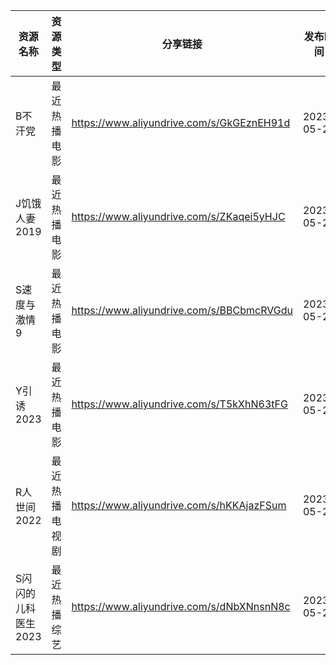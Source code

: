 | 资源名称         | 资源类型    | 分享链接                                      | 发布时间       |
| ------------ | ------- | ----------------------------------------- | ---------- |
| B不汗党         | 最近热播电影  | https://www.aliyundrive.com/s/GkGEznEH91d | 2023-05-22 |
| J饥饿人妻2019    | 最近热播电影  | https://www.aliyundrive.com/s/ZKaqei5yHJC | 2023-05-22 |
| S速度与激情9      | 最近热播电影  | https://www.aliyundrive.com/s/BBCbmcRVGdu | 2023-05-22 |
| Y引诱2023      | 最近热播电影  | https://www.aliyundrive.com/s/T5kXhN63tFG | 2023-05-22 |
| R人世间2022     | 最近热播电视剧 | https://www.aliyundrive.com/s/hKKAjazFSum | 2023-05-22 |
| S闪闪的儿科医生2023 | 最近热播综艺  | https://www.aliyundrive.com/s/dNbXNnsnN8c | 2023-05-22 |
